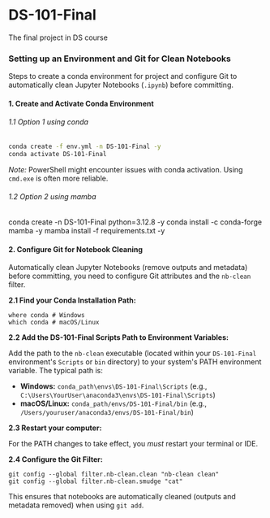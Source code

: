 # DS-101-Final

The final project in DS course

### Setting up an Environment and Git for Clean Notebooks

Steps to create a conda environment for project and configure Git to automatically clean Jupyter Notebooks (`.ipynb`) before committing.

#### 1. Create and Activate Conda Environment

###### 1.1 Option 1 using conda

```bash
conda create -f env.yml -n DS-101-Final -y
conda activate DS-101-Final
```

_Note:_ PowerShell might encounter issues with conda activation. Using `cmd.exe` is often more reliable.

###### 1.2 Option 2 using mamba

conda create -n DS-101-Final python=3.12.8 -y
conda install -c conda-forge mamba -y
mamba install -f requirements.txt -y

#### 2. Configure Git for Notebook Cleaning

Automatically clean Jupyter Notebooks (remove outputs and metadata) before committing, you need to configure Git attributes and the `nb-clean` filter.

**2.1 Find your Conda Installation Path:**

```
where conda # Windows
which conda # macOS/Linux
```

**2.2 Add the DS-101-Final Scripts Path to Environment Variables:**

Add the path to the `nb-clean` executable (located within your `DS-101-Final` environment's `Scripts` or `bin` directory) to your system's PATH environment variable. The typical path is:

- **Windows:** `conda_path\envs\DS-101-Final\Scripts` (e.g., `C:\Users\YourUser\anaconda3\envs\DS-101-Final\Scripts`)
- **macOS/Linux:** `conda_path/envs/DS-101-Final/bin` (e.g., `/Users/youruser/anaconda3/envs/DS-101-Final/bin`)

**2.3 Restart your computer:**

For the PATH changes to take effect, you _must_ restart your terminal or IDE.

**2.4 Configure the Git Filter:**

```
git config --global filter.nb-clean.clean "nb-clean clean"
git config --global filter.nb-clean.smudge "cat"
```

This ensures that notebooks are automatically cleaned (outputs and metadata removed) when using `git add`.
